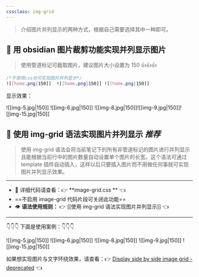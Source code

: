 ```yaml
---
cssclass: img-grid
---
```


>介绍图片并列显示的两种方式，根据自己需要选择其中一种即可。

## 🌸 用 obsidian 图片裁剪功能实现并列显示图片

>使用管道标记可截取图片，建议图片大小设置为 150  👍👍👍

``` css
/*不使用css也可实现图片并列显示*/
![[home.png|150]]  ![[home.png|150]] ![[home.png|150]]
```

显示效果：

![[img-5.jpg|150]]  ![[img-6.jpg|150]] ![[img-8.jpg|150]]![[img-9.jpg|150]]![[img-15.jpg|150]]

## 🌼 使用 img-grid 语法实现图片并列显示  *推荐*


>使用 img-grid 语法会将当前笔记下的所有非管道标记的图片进行并列显示且能根据当前行中的图片数量自动设置单个图片的长宽。这个语法可通过 template 插件自动插入，这样以后只要插入图片而不用做任何事就可实现图片并列显示效果。

---
- 👀 详细代码请查看：👉 **image-grid.css **  👈
- ==不启用 image-grid 代码片段可关闭此功能==
- 👁 **语法使用规则：** 👉  [[使用 img-grid 语法实现图片并列显示]]   👈

---

👇👇👇 下面是使用案例：👇👇👇

![[img-5.jpg|150]]  ![[img-6.jpg|150]]   ![[img-8.jpg|150]]   ![[img-9.jpg|150]]  ![[img-15.jpg|150]]

如果想实现图片与文字环绕效果，请查看：👉 [Display side by side image grid - deprecated](https://forum.obsidian.md/t/display-side-by-side-image-grid-deprecated/9359) 👈




